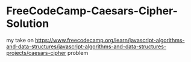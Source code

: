 # FreeCodeCamp-Caesars-Cipher-Solution
my take on https://www.freecodecamp.org/learn/javascript-algorithms-and-data-structures/javascript-algorithms-and-data-structures-projects/caesars-cipher problem
